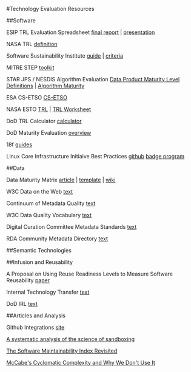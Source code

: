 #Technology Evaluation Resources


##Software

ESIP TRL Evaluation Spreadsheet [final report](http://wiki.esipfed.org/images/7/73/ESIP_Technology_Evaluation_Framework_Recommendations.pdf) | [presentation](http://wiki.esipfed.org/images/7/7d/ESIP_Technology_Evaluation_Framework_Recommendations_Slides.pdf)

NASA TRL [definition](https://www.nasa.gov/directorates/heo/scan/engineering/technology/txt_accordion1.html)

Software Sustainability Institute [guide](http://www.software.ac.uk/software-evaluation-guide) | [criteria](http://software.ac.uk/sites/default/files/SSI-SoftwareEvaluationCriteria.pdf)

MITRE STEP [toolkit](http://www2.mitre.org/work/sepo/toolkits/STEP/)

STAR JPS / NESDIS Algorithm Evaluation [Data Product Maturity Level Definitions](http://www.star.nesdis.noaa.gov/jpss/documents/Status/DataProductMaturityLevelDefinitions.pdf) | [Algorithm Maturity](http://www.star.nesdis.noaa.gov/jpss/AlgorithmMaturity.php)

ESA CS-ETSO [CS-ETSO](https://easa.europa.eu/system/files/dfu/CS-ETSO.pdf)

NASA ESTO [TRL](https://esto.nasa.gov/technologists_trl.html) | [TRL Worksheet](https://esto.nasa.gov/files/TRL_Worksheet_11-30-10.xls)

DoD TRL Calculator [calculator](http://www.dtic.mil/ndia/2003systems/nolte2.pdf)

DoD Maturity Evaluation [overview](http://www.iaeng.org/publication/WCECS2009/WCECS2009_pp1150-1157.pdf)

18f [guides](https://pages.18f.gov/guides/)

Linux Core Infrastructure Initiaive Best Practices [github](https://github.com/linuxfoundation/cii-best-practices-badge) [badge program](https://www.coreinfrastructure.org/programs/badge-program)


##Data

Data Maturity Matrix [article](http://datascience.codata.org/articles/abstract/10.2481/dsj.14-049/) | [template](https://figshare.com/articles/NCDC_CICSNC_SDSMM_Template/1211954) | [wiki](http://live.commons.esipfed.bluedotapps.org/node/7956)

W3C Data on the Web [text](https://www.w3.org/2013/dwbp/wiki/Main_Page)

Continuum of Metadata Quality [text](https://ecommons.cornell.edu/handle/1813/7895)

W3C Data Quality Vocabulary [text](https://www.w3.org/TR/2015/WD-vocab-dqv-20150625/)

Digital Curation Committee Metadata Standards [text](http://www.dcc.ac.uk/resources/metadata-standards)

RDA Community Metadata Directory [text](http://rd-alliance.github.io/metadata-directory/)


##Semantic Technologies


##Infusion and Reusability

A Proposal on Using Reuse Readiness Levels to Measure Software Reusability [paper](http://academiccommons.columbia.edu/catalog/ac:180794)

Internal Technology Transfer [text](http://www.ics.kth.se/INCOSE/Assesment%20of%20Readiness%20for%20Internal%20Technology%20Transfer.pdf)

DoD IRL [text](http://personal.stevens.edu/~bsauser/SysDML/Evolution_Lifecylce_Management_files/Sauser%20INCOSE%202009.pdf)


##Articles and Analysis

Github Integrations [site](https://github.com/integrations) 

[A systematic analysis of the science of sandboxing](https://peerj.com/articles/cs-43/)

[The Software Maintainability Index Revisited](http://static1.1.sqspcdn.com/static/f/702523/9457031/1290003349713/200108-Welker.pdf?token=0hc4bxA%2BnY3KAhFrq0AESeTW0M4%3D)

[McCabe's Cyclomatic Complexity and Why We Don't Use It](https://www.cqse.eu/en/blog/mccabe-cyclomatic-complexity/)
